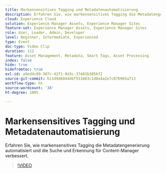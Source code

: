 ```yaml
---
title: Markensensitives Tagging und Metadatenautomatisierung
description: Erfahren Sie, wie markensensitives Tagging die Metadatengenerierung automatisiert und die Suche und Erkennung für Content-Manager verbessert.
cloud: Experience Cloud
solution: Experience Manager Assets, Experience Manager Sites
feature-set: Experience Manager Assets, Experience Manager Sites
role: User, Leader, Admin, Developer
level: Beginner, Intermediate, Experienced
type: Event
doc-type: Video Clip
duration: 112
feature: Asset Management, Metadata, Smart Tags, Asset Processing
index: false
hide: true
hidefromtoc: true
exl-id: a9ed4c09-307c-42f1-9d3c-37481b305bf2
source-git-commit: b11d9d6844d6f551083c1d8e4a2e7c076965a713
workflow-type: ht
source-wordcount: '38'
ht-degree: 100%

---
```


# Markensensitives Tagging und Metadatenautomatisierung

Erfahren Sie, wie markensensitives Tagging die Metadatengenerierung automatisiert und die Suche und Erkennung für Content-Manager verbessert.

>[!VIDEO](https://video.tv.adobe.com/v/3459244/?learn=on&enablevpops)

